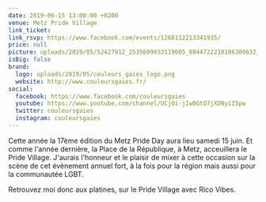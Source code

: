 ```yaml
---
date: 2019-06-15 13:00:00 +0200
venue: Metz Pride Village
link_ticket:
link_rsvp: https://www.facebook.com/events/1268112213341935/
price: null
picture: uploads/2019/05/52427912_2535609933119005_8844722218186309632_n.jpg
isBig: false
brand:
  logo: uploads/2019/05/couleurs_gaies_logo.png
  website: http://www.couleursgaies.fr/
social:
  facebook: https://www.facebook.com/couleursgaies
  youtube: https://www.youtube.com/channel/UCjOi-jIw0GtO7jXDNyiI5pw
  twitter: couleursgaies
  instagram: couleursgaies
---
```


Cette année la 17ème édition du Metz Pride Day aura lieu samedi 15 juin. Et comme l'année dernière, la Place de la République, à Metz, acceuillera le Pride Village. J'aurais l'honneur et le plaisir de mixer à cette occasion sur la scène de cet évènement annuel fort, à la fois pour la région mais aussi pour la communautée LGBT.

Retrouvez moi donc aux platines, sur le Pride Village avec Rico Vibes.
